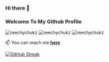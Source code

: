 ### Hi there 👋

<h3 align="left">Welcome To My Github Profile</h4>
<p align="left"> <img src="https://img.shields.io/github/followers/reechychukz?style=social" alt="reechychukz" /> <img 
src="https://img.shields.io/github/last-commit/reechychukz/rechychukz" alt="reechychukz" /> <img
src="https://img.shields.io/twitter/follow/reechychukz?label=Follow%20me&style=social" alt="reechychukz" /> </p>

<!-- - 🔭 I’m currently working on **making the world a better place**...😁 --

<!-- - 👯 I’m looking to working on **any short-term project** -->
<!-- - 👯 I’m looking to collaborate on **any interesting project** -->


📫 You can reach me **[here](mailto:richardchukwuma99g@gmail.com)**

[![GitHub Streak](https://github-readme-streak-stats.herokuapp.com/?user=reechychukz)](https://git.io/streak-stats)
